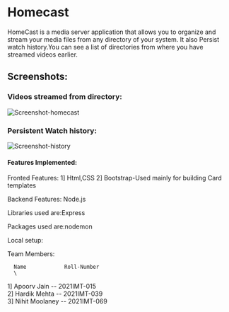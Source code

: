 # Homecast
HomeCast is a media server application that allows you to organize and stream your media files from any directory of your system.
It also Persist watch history.You can see a list of directories from where you have streamed videos earlier.

## Screenshots:

### Videos streamed from directory:
![Screenshot-homecast](https://user-images.githubusercontent.com/114798928/224531407-83b61f8a-de9c-41af-8665-061b0e5e4969.png)



### Persistent Watch history:

![Screenshot-history](https://user-images.githubusercontent.com/114798928/224531184-09c7c846-cdab-456f-a413-bf13222908c5.png)

 #### Features Implemented:
Fronted Features:
1] Html,CSS
2] Bootstrap-Used mainly for building Card templates

Backend Features:
Node.js

Libraries used are:Express

Packages used are:nodemon

Local setup:

Team Members:

      Name            Roll-Number
      \
1] Apoorv Jain  --      2021IMT-015
 \
2] Hardik Mehta   --    2021IMT-039
\
3] Nihit Moolaney  --   2021IMT-069
